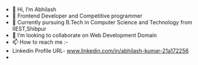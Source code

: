 - 👋 Hi, I’m Abhilash
- 👀 Frontend Developer and Competitive programmer
- 🌱 Currently pursuing B.Tech in Computer Science and Technology from IIEST,Shibpur
- 💞️ I’m looking to collaborate on Web Development Domain
- 📫 How to reach me :-
- Linkedin Profile URL- www.linkedin.com/in/abhilash-kumar-21a172256
- 

<!---
AbhilashK26/AbhilashK26 is a ✨ special ✨ repository because its `README.md` (this file) appears on your GitHub profile.
You can click the Preview link to take a look at your changes.
--->
